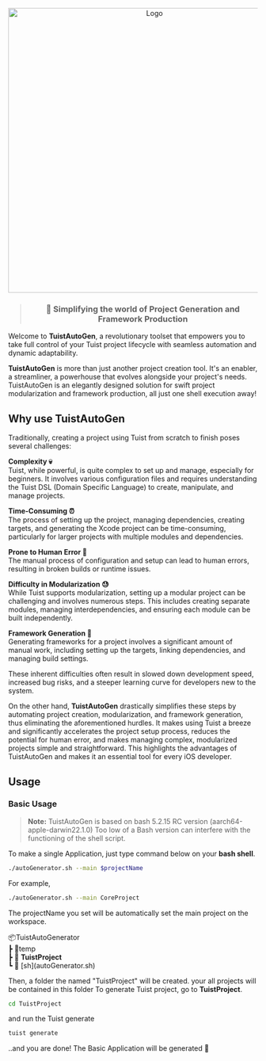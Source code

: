 <p align="center" width="100%">
	<img width="575" alt="Logo" src="https://github.com/naldal/TuistAutoGen/assets/45508297/cd07e010-c205-4e08-a77b-ea248c45128d">
</p>

> <h3 align="center">🚀 Simplifying the world of Project Generation and Framework Production </h3>

Welcome to **TuistAutoGen**, a revolutionary toolset that empowers you to take full control of your Tuist project lifecycle with seamless automation and dynamic adaptability.

**TuistAutoGen** is more than just another project creation tool. It's an enabler, a streamliner, a powerhouse that evolves alongside your project's needs. TuistAutoGen is an elegantly designed solution for swift project modularization and framework production, all just one shell execution away!

## Why use TuistAutoGen

Traditionally, creating a project using Tuist from scratch to finish poses several challenges:

**Complexity  💀** <br>
 Tuist, while powerful, is quite complex to set up and manage, especially for beginners. It involves various configuration files and requires understanding the Tuist DSL (Domain Specific Language) to create, manipulate, and manage projects.

**Time-Consuming ⏰** <br>
The process of setting up the project, managing dependencies, creating targets, and generating the Xcode project can be time-consuming, particularly for larger projects with multiple modules and dependencies.

**Prone to Human Error 🧟** <br>
The manual process of configuration and setup can lead to human errors, resulting in broken builds or runtime issues.

**Difficulty in Modularization 😓** <br>
While Tuist supports modularization, setting up a modular project can be challenging and involves numerous steps. This includes creating separate modules, managing interdependencies, and ensuring each module can be built independently.

**Framework Generation 🦿** <br>
Generating frameworks for a project involves a significant amount of manual work, including setting up the targets, linking dependencies, and managing build settings.

These inherent difficulties often result in slowed down development speed, increased bug risks, and a steeper learning curve for developers new to the system.

On the other hand, **TuistAutoGen** drastically simplifies these steps by automating project creation, modularization, and framework generation, thus eliminating the aforementioned hurdles. It makes using Tuist a breeze and significantly accelerates the project setup process, reduces the potential for human error, and makes managing complex, modularized projects simple and straightforward. This highlights the advantages of TuistAutoGen and makes it an essential tool for every iOS developer.

## Usage

### Basic Usage
> **Note:** TuistAutoGen is based on bash 5.2.15 RC version (aarch64-apple-darwin22.1.0)
> Too low of a Bash version can interfere with the functioning of the shell script.

To make a single Application, just type command below on your **bash shell**. 
```bash
./autoGenerator.sh --main $projectName
```
For example,
```bash
./autoGenerator.sh --main CoreProject
```
The projectName you set will be automatically set the main project on the workspace.

📦TuistAutoGenerator  
 ┣ 📂temp<br>
  ┣ 📂 **TuistProject**<br>
┗ 📜 \[sh](autoGenerator.sh)

Then, a folder the named "TuistProject" will be created. your all projects will be contained in this folder
To generate Tuist project, go to **TuistProject**.
```bash
cd TuistProject
```

and run the Tuist generate
```bash
tuist generate
```

..and you are done! The Basic Application will be generated 🎉
<br><br><br>
